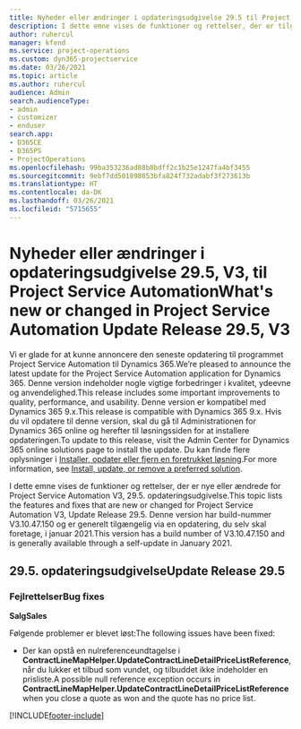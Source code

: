 ```yaml
---
title: Nyheder eller ændringer i opdateringsudgivelse 29.5 til Project Service Automation hotfix V3
description: I dette emne vises de funktioner og rettelser, der er tilgængelige i Project Service Automation, opdateringsudgivelse 29.5 hotfix, V3.
author: ruhercul
manager: kfend
ms.service: project-operations
ms.custom: dyn365-projectservice
ms.date: 03/26/2021
ms.topic: article
ms.author: ruhercul
audience: Admin
search.audienceType:
- admin
- customizer
- enduser
search.app:
- D365CE
- D365PS
- ProjectOperations
ms.openlocfilehash: 99ba353236ad88b8bdff2c1b25e1247fa4bf3455
ms.sourcegitcommit: 9ebf7dd501898053bfa824f732adabf3f273613b
ms.translationtype: HT
ms.contentlocale: da-DK
ms.lasthandoff: 03/26/2021
ms.locfileid: "5715655"
---
```

# <a name="whats-new-or-changed-in-project-service-automation-update-release-295-v3"></a><span data-ttu-id="fdf69-103">Nyheder eller ændringer i opdateringsudgivelse 29.5, V3, til Project Service Automation</span><span class="sxs-lookup"><span data-stu-id="fdf69-103">What's new or changed in Project Service Automation Update Release 29.5, V3</span></span>

<span data-ttu-id="fdf69-104">Vi er glade for at kunne annoncere den seneste opdatering til programmet Project Service Automation til Dynamics 365.</span><span class="sxs-lookup"><span data-stu-id="fdf69-104">We’re pleased to announce the latest update for the Project Service Automation application for Dynamics 365.</span></span> <span data-ttu-id="fdf69-105">Denne version indeholder nogle vigtige forbedringer i kvalitet, ydeevne og anvendelighed.</span><span class="sxs-lookup"><span data-stu-id="fdf69-105">This release includes some important improvements to quality, performance, and usability.</span></span> <span data-ttu-id="fdf69-106">Denne version er kompatibel med Dynamics 365 9.x.</span><span class="sxs-lookup"><span data-stu-id="fdf69-106">This release is compatible with Dynamics 365 9.x.</span></span> <span data-ttu-id="fdf69-107">Hvis du vil opdatere til denne version, skal du gå til Administrationen for Dynamics 365 online og herefter til løsningssiden for at installere opdateringen.</span><span class="sxs-lookup"><span data-stu-id="fdf69-107">To update to this release, visit the Admin Center for Dynamics 365 online solutions page to install the update.</span></span> <span data-ttu-id="fdf69-108">Du kan finde flere oplysninger i [Installer, opdater eller fjern en foretrukket løsning](https://docs.microsoft.com/power-platform/admin/install-remove-preferred-solution).</span><span class="sxs-lookup"><span data-stu-id="fdf69-108">For more information, see [Install, update, or remove a preferred solution](https://docs.microsoft.com/power-platform/admin/install-remove-preferred-solution).</span></span>

<span data-ttu-id="fdf69-109">I dette emne vises de funktioner og rettelser, der er nye eller ændrede for Project Service Automation V3, 29.5. opdateringsudgivelse.</span><span class="sxs-lookup"><span data-stu-id="fdf69-109">This topic lists the features and fixes that are new or changed for Project Service Automation V3, Update Release 29.5.</span></span> <span data-ttu-id="fdf69-110">Denne version har build-nummer V3.10.47.150 og er generelt tilgængelig via en opdatering, du selv skal foretage, i januar 2021.</span><span class="sxs-lookup"><span data-stu-id="fdf69-110">This version has a build number of V3.10.47.150 and is generally available through a self-update in January 2021.</span></span>

## <a name="update-release-295"></a><span data-ttu-id="fdf69-111">29.5. opdateringsudgivelse</span><span class="sxs-lookup"><span data-stu-id="fdf69-111">Update Release 29.5</span></span>

### <a name="bug-fixes"></a><span data-ttu-id="fdf69-112">Fejlrettelser</span><span class="sxs-lookup"><span data-stu-id="fdf69-112">Bug fixes</span></span>


<span data-ttu-id="fdf69-113">**Salg**</span><span class="sxs-lookup"><span data-stu-id="fdf69-113">**Sales**</span></span>

<span data-ttu-id="fdf69-114">Følgende problemer er blevet løst:</span><span class="sxs-lookup"><span data-stu-id="fdf69-114">The following issues have been fixed:</span></span>

- <span data-ttu-id="fdf69-115">Der kan opstå en nulreferenceundtagelse i **ContractLineMapHelper.UpdateContractLineDetailPriceListReference**, når du lukker et tilbud som vundet, og tilbuddet ikke indeholder en prisliste.</span><span class="sxs-lookup"><span data-stu-id="fdf69-115">A possible null reference exception occurs in **ContractLineMapHelper.UpdateContractLineDetailPriceListReference** when you close a quote as won and the quote has no price list.</span></span>


[!INCLUDE[footer-include](../includes/footer-banner.md)]
